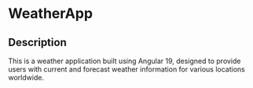 # WeatherApp
## Description
This is a weather application built using Angular 19, designed to provide users with current and forecast weather information for various locations worldwide.


